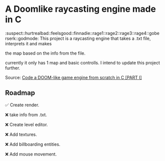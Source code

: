 # A Doomlike raycasting engine made in C
:suspect::hurtrealbad::feelsgood::finnadie::rage1::rage2::rage3::rage4::goberserk::godmode:
This project is a raycasting engine that takes a .txt file, interprets it and makes

the map based on the info from the file.

currently it only has 1 map and basic controlls. I intend to update this project further.

Source: [ Code a DOOM-like game engine from scratch in C [PART I] ](https://www.youtube.com/watch?v=p7f9p9nDsmc/)

## Roadmap
:white_check_mark: Create render.

:x: take info from .txt.

:x: Create level editor.

:x: Add textures.

:x: Add billboarding entities.

:x: Add mouse movement.
